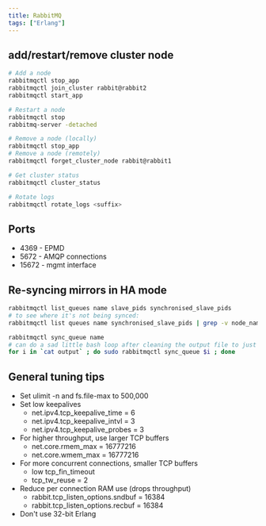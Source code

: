 ```yaml
---
title: RabbitMQ
tags: ["Erlang"]
---
```


## add/restart/remove cluster node

```bash
# Add a node
rabbitmqctl stop_app
rabbitmqctl join_cluster rabbit@rabbit2
rabbitmqctl start_app

# Restart a node
rabbitmqctl stop
rabbitmq-server -detached

# Remove a node (locally)
rabbitmqctl stop_app
# Remove a node (remotely)
rabbitmqctl forget_cluster_node rabbit@rabbit1

# Get cluster status
rabbitmqctl cluster_status

# Rotate logs
rabbitmqctl rotate_logs <suffix>
```

## Ports

* 4369 - EPMD
* 5672 - AMQP connections
* 15672 - mgmt interface

## Re-syncing mirrors in HA mode

```bash
rabbitmqctl list_queues name slave_pids synchronised_slave_pids
# to see where it's not being synced:
rabbitmqctl list queues name synchronised_slave_pids | grep -v node_name > output

rabbitmqctl sync_queue name
# can do a sad little bash loop after cleaning the output file to just queue names
for i in `cat output` ; do sudo rabbitmqctl sync_queue $i ; done
```

## General tuning tips

* Set ulimit -n and fs.file-max to 500,000
* Set low keepalives
	* net.ipv4.tcp_keepalive_time = 6
	* net.ipv4.tcp_keepalive_intvl = 3
	* net.ipv4.tcp_keepalive_probes = 3
* For higher throughput, use larger TCP buffers
	* net.core.rmem_max = 16777216
	* net.core.wmem_max = 16777216
* For more concurrent connections, smaller TCP buffers
	* low tcp_fin_timeout
	* tcp_tw_reuse = 2
* Reduce per connection RAM use (drops throughput)
	* rabbit.tcp_listen_options.sndbuf = 16384
	* rabbit.tcp_listen_options.recbuf = 16384
* Don't use 32-bit Erlang
